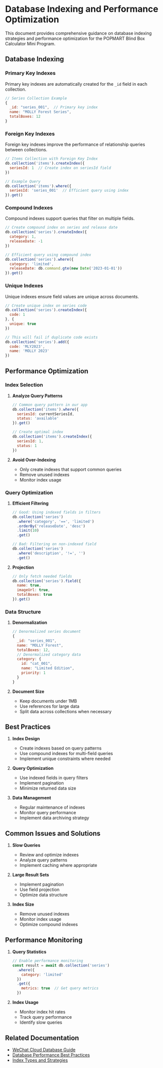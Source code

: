 # Database Indexing and Performance Optimization

This document provides comprehensive guidance on database indexing strategies and performance optimization for the POPMART Blind Box Calculator Mini Program.

## Database Indexing

### Primary Key Indexes

Primary key indexes are automatically created for the `_id` field in each collection.

```javascript
// Series Collection Example
{
  _id: "series_001",  // Primary key index
  name: "MOLLY Forest Series",
  totalBoxes: 12
}
```

### Foreign Key Indexes

Foreign key indexes improve the performance of relationship queries between collections.

```javascript
// Items Collection with Foreign Key Index
db.collection('items').createIndex({
  seriesId: 1  // Create index on seriesId field
})

// Example Query
db.collection('items').where({
  seriesId: 'series_001'  // Efficient query using index
}).get()
```

### Compound Indexes

Compound indexes support queries that filter on multiple fields.

```javascript
// Create compound index on series and release date
db.collection('series').createIndex({
  category: 1,
  releaseDate: -1
})

// Efficient query using compound index
db.collection('series').where({
  category: 'limited',
  releaseDate: db.command.gte(new Date('2023-01-01'))
}).get()
```

### Unique Indexes

Unique indexes ensure field values are unique across documents.

```javascript
// Create unique index on series code
db.collection('series').createIndex({
  code: 1
}, {
  unique: true
})

// This will fail if duplicate code exists
db.collection('series').add({
  code: 'MLY2023',
  name: 'MOLLY 2023'
})
```

## Performance Optimization

### Index Selection

1. **Analyze Query Patterns**
   ```javascript
   // Common query pattern in our app
   db.collection('items').where({
     seriesId: currentSeriesId,
     status: 'available'
   }).get()
   
   // Create optimal index
   db.collection('items').createIndex({
     seriesId: 1,
     status: 1
   })
   ```

2. **Avoid Over-Indexing**
   - Only create indexes that support common queries
   - Remove unused indexes
   - Monitor index usage

### Query Optimization

1. **Efficient Filtering**
   ```javascript
   // Good: Using indexed fields in filters
   db.collection('series')
     .where('category', '==', 'limited')
     .orderBy('releaseDate', 'desc')
     .limit(10)
     .get()
   
   // Bad: Filtering on non-indexed field
   db.collection('series')
     .where('description', '!=', '')
     .get()
   ```

2. **Projection**
   ```javascript
   // Only fetch needed fields
   db.collection('series').field({
     name: true,
     imageUrl: true,
     totalBoxes: true
   }).get()
   ```

### Data Structure

1. **Denormalization**
   ```javascript
   // Denormalized series document
   {
     _id: "series_001",
     name: "MOLLY Forest",
     totalBoxes: 12,
     // Denormalized category data
     category: {
       id: "cat_001",
       name: "Limited Edition",
       priority: 1
     }
   }
   ```

2. **Document Size**
   - Keep documents under 1MB
   - Use references for large data
   - Split data across collections when necessary

## Best Practices

1. **Index Design**
   - Create indexes based on query patterns
   - Use compound indexes for multi-field queries
   - Implement unique constraints where needed

2. **Query Optimization**
   - Use indexed fields in query filters
   - Implement pagination
   - Minimize returned data size

3. **Data Management**
   - Regular maintenance of indexes
   - Monitor query performance
   - Implement data archiving strategy

## Common Issues and Solutions

1. **Slow Queries**
   - Review and optimize indexes
   - Analyze query patterns
   - Implement caching where appropriate

2. **Large Result Sets**
   - Implement pagination
   - Use field projection
   - Optimize data structure

3. **Index Size**
   - Remove unused indexes
   - Monitor index usage
   - Optimize compound indexes

## Performance Monitoring

1. **Query Statistics**
   ```javascript
   // Enable performance monitoring
   const result = await db.collection('series')
     .where({
       category: 'limited'
     })
     .get({
       metrics: true  // Get query metrics
     })
   ```

2. **Index Usage**
   - Monitor index hit rates
   - Track query performance
   - Identify slow queries

## Related Documentation

- [WeChat Cloud Database Guide](https://developers.weixin.qq.com/miniprogram/en/dev/wxcloud/guide/database.html)
- [Database Performance Best Practices](https://developers.weixin.qq.com/miniprogram/en/dev/wxcloud/guide/database/performance.html)
- [Index Types and Strategies](https://developers.weixin.qq.com/miniprogram/en/dev/wxcloud/guide/database/index.html)
